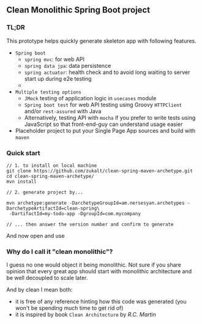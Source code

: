 ## Clean Monolithic Spring Boot project

### TL;DR

This prototype helps quickly generate skeleton app with following features.
* `Spring boot `
  * `spring mvc`: for web API 
  * `spring data jpa`: data persistence
  * `spring actuator`: health check and to avoid long waiting to server start up during e2e testing
  *  
* `Multiple testing options` 
  * `JMock` testing of application logic in `usecases` module
  * `Spring boot test` for web API testing using Groovy `HTTPClient` and/or `rest-assured` with Java
  * Alternatively, testing API with `mocha`  if you prefer to write tests using JavaScript so that front-end-guy can understand usage easier
* Placeholder project to put your Single Page App sources and build with `maven`


### Quick start

    // 1. to install on local machine
    git clone https://github.com/zukalt/clean-spring-maven-archetype.git
    cd clean-spring-maven-archetype/
    mvn install
    
    // 2. generate project by...
    
    mvn archetype:generate -DarchetypeGroupId=am.nersesyan.archetypes -DarchetypeArtifactId=clean-spring\
     -DartifactId=my-todo-app -DgroupId=com.mycompany
     
    // ... then answer the version number and confirm to generate

And now open and use

### Why do I call it "clean monolithic"?

I guess no one would object it being monolithic. Not sure if you share opinion that every
 great app should start with monolithic architecture and be well decoupled to scale later.

And by clean I mean both:
* it is free of any reference hinting how this code was generated
 (you won't be spending much time to get rid of) 
* it is inspired by book `Clean Architecture` by _R.C. Martin_

